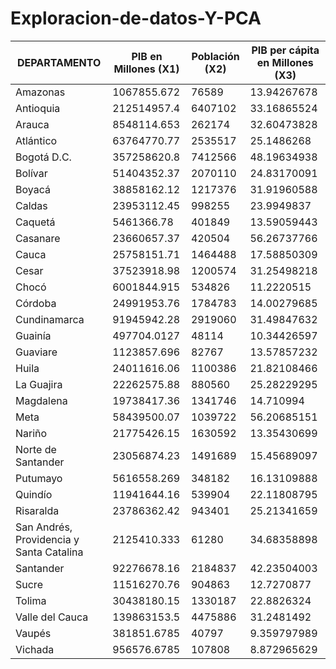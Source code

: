 # Exploracion-de-datos-Y-PCA
| DEPARTAMENTO | PIB en Millones (X1) | Población (X2) | PIB per cápita en Millones (X3) |
|--------------|-----------------------|----------------|----------------------------------|
| Amazonas     | 1067855.672           | 76589          | 13.94267678                      |
| Antioquia    | 212514957.4           | 6407102        | 33.16865524                      |
| Arauca       | 8548114.653           | 262174         | 32.60473828                      |
| Atlántico    | 63764770.77           | 2535517        | 25.1486268                       |
| Bogotá D.C.  | 357258620.8           | 7412566        | 48.19634938                      |
| Bolívar      | 51404352.37           | 2070110        | 24.83170091                      |
| Boyacá       | 38858162.12           | 1217376        | 31.91960588                      |
| Caldas       | 23953112.45           | 998255         | 23.9949837                       |
| Caquetá      | 5461366.78            | 401849         | 13.59059443                      |
| Casanare     | 23660657.37           | 420504         | 56.26737766                      |
| Cauca        | 25758151.71           | 1464488        | 17.58850309                      |
| Cesar        | 37523918.98           | 1200574        | 31.25498218                      |
| Chocó        | 6001844.915           | 534826         | 11.2220515                       |
| Córdoba      | 24991953.76           | 1784783        | 14.00279685                      |
| Cundinamarca | 91945942.28           | 2919060        | 31.49847632                      |
| Guainía      | 497704.0127           | 48114          | 10.34426597                      |
| Guaviare     | 1123857.696           | 82767          | 13.57857232                      |
| Huila        | 24011616.06           | 1100386        | 21.82108466                      |
| La Guajira                               | 22262575.88           | 880560         | 25.28229295                      |
| Magdalena                                | 19738417.36           | 1341746        | 14.710994                        |
| Meta                                     | 58439500.07           | 1039722        | 56.20685151                      |
| Nariño                                   | 21775426.15           | 1630592        | 13.35430699                      |
| Norte de Santander                       | 23056874.23           | 1491689        | 15.45689097                      |
| Putumayo                                 | 5616558.269           | 348182         | 16.13109888                      |
| Quindío                                  | 11941644.16           | 539904         | 22.11808795                      |
| Risaralda                                | 23786362.42           | 943401         | 25.21341659                      |
| San Andrés, Providencia y Santa Catalina | 2125410.333           | 61280          | 34.68358898                      |
| Santander                                | 92276678.16           | 2184837        | 42.23504003                      |
| Sucre                                    | 11516270.76           | 904863         | 12.7270877                       |
| Tolima                                   | 30438180.15           | 1330187        | 22.8826324                       |
| Valle del Cauca                          | 139863153.5           | 4475886        | 31.2481492                       |
| Vaupés                                   | 381851.6785           | 40797          | 9.359797989                      |
| Vichada                                  | 956576.6785           | 107808         | 8.872965629                      |

